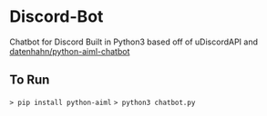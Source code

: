 # Discord-Bot
Chatbot for Discord Built in Python3 based off of uDiscordAPI and [datenhahn/python-aiml-chatbot](https://github.com/datenhahn/python-aiml-chatbot)

## To Run

`> pip install python-aiml`
`> python3 chatbot.py`

